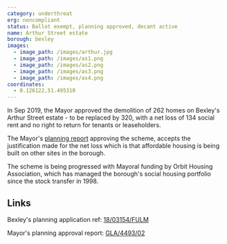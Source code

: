 ```yaml
---
category: underthreat
erg: noncompliant
status: Ballot exempt, planning approved, decant active 
name: Arthur Street estate 
borough: bexley
images:
  - image_path: /images/arthur.jpg
  - image_path: /images/as1.png
  - image_path: /images/as2.png
  - image_path: /images/as3.png
  - image_path: /images/as4.png
coordinates: 
  - 0.126122,51.495310
---
```

In Sep 2019, the Mayor approved the demolition of 262 homes on Bexley's Arthur Street estate - to be replaced by 320, with a net loss of 134 social rent and no right to return for tenants or leaseholders.

The Mayor's [planning report](https://www.london.gov.uk/sites/default/files/public%3A//public%3A//PAWS/media_id_473856///arthur_street_estate_report.pdf) approving the scheme, accepts the justification made for the net loss which is that affordable housing is being built on other sites in the borough. 

The scheme is being progressed with Mayoral funding by Orbit Housing Association, which has managed the borough's social housing portfolio since the stock transfer in 1998. 

## Links
Bexley's planning application ref: [18/03154/FULM](https://pa.bexley.gov.uk/online-applications/applicationDetails.do?activeTab=documents&keyVal=PJMSHCBE00Q00)

Mayor's planning approval report: [GLA/4493/02](https://www.london.gov.uk/sites/default/files/public%3A//public%3A//PAWS/media_id_473856///arthur_street_estate_report.pdf)

